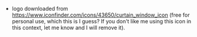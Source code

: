 * logo downloaded from https://www.iconfinder.com/icons/43650/curtain_window_icon (free for personal use, which this is I guess? If you don't like me using this icon in this context, let me know and I will remove it).
